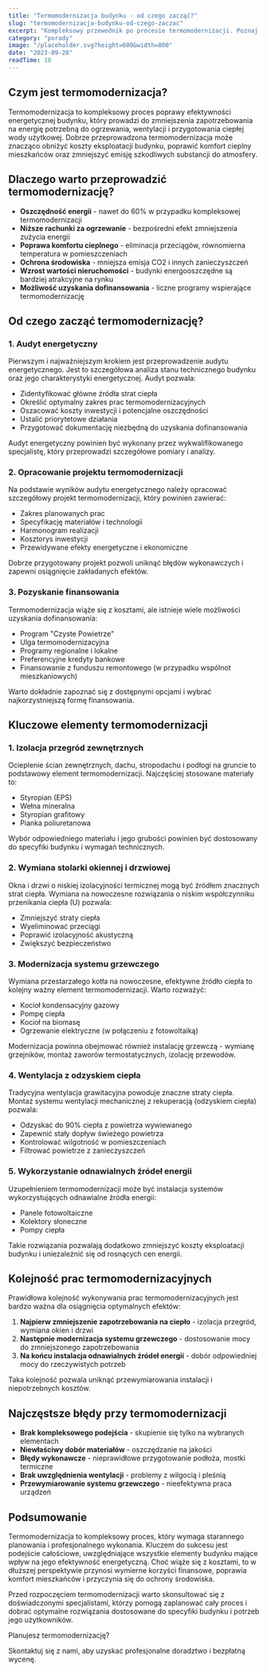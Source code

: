 ```yaml
---
title: "Termomodernizacja budynku - od czego zacząć?"
slug: "termomodernizacja-budynku-od-czego-zaczac"
excerpt: "Kompleksowy przewodnik po procesie termomodernizacji. Poznaj kluczowe etapy i dowiedz się, jak zaplanować cały proces."
category: "porady"
image: "/placeholder.svg?height=600&width=800"
date: "2023-09-28"
readTime: 10
---
```


## Czym jest termomodernizacja?

Termomodernizacja to kompleksowy proces poprawy efektywności energetycznej budynku, który prowadzi do zmniejszenia zapotrzebowania na energię potrzebną do ogrzewania, wentylacji i przygotowania ciepłej wody użytkowej. Dobrze przeprowadzona termomodernizacja może znacząco obniżyć koszty eksploatacji budynku, poprawić komfort cieplny mieszkańców oraz zmniejszyć emisję szkodliwych substancji do atmosfery.

## Dlaczego warto przeprowadzić termomodernizację?

-   **Oszczędność energii** - nawet do 60% w przypadku kompleksowej termomodernizacji
-   **Niższe rachunki za ogrzewanie** - bezpośredni efekt zmniejszenia zużycia energii
-   **Poprawa komfortu cieplnego** - eliminacja przeciągów, równomierna temperatura w pomieszczeniach
-   **Ochrona środowiska** - mniejsza emisja CO2 i innych zanieczyszczeń
-   **Wzrost wartości nieruchomości** - budynki energooszczędne są bardziej atrakcyjne na rynku
-   **Możliwość uzyskania dofinansowania** - liczne programy wspierające termomodernizację

## Od czego zacząć termomodernizację?

### 1. Audyt energetyczny

Pierwszym i najważniejszym krokiem jest przeprowadzenie audytu energetycznego. Jest to szczegółowa analiza stanu technicznego budynku oraz jego charakterystyki energetycznej. Audyt pozwala:

-   Zidentyfikować główne źródła strat ciepła
-   Określić optymalny zakres prac termomodernizacyjnych
-   Oszacować koszty inwestycji i potencjalne oszczędności
-   Ustalić priorytetowe działania
-   Przygotować dokumentację niezbędną do uzyskania dofinansowania

Audyt energetyczny powinien być wykonany przez wykwalifikowanego specjalistę, który przeprowadzi szczegółowe pomiary i analizy.

### 2. Opracowanie projektu termomodernizacji

Na podstawie wyników audytu energetycznego należy opracować szczegółowy projekt termomodernizacji, który powinien zawierać:

-   Zakres planowanych prac
-   Specyfikację materiałów i technologii
-   Harmonogram realizacji
-   Kosztorys inwestycji
-   Przewidywane efekty energetyczne i ekonomiczne

Dobrze przygotowany projekt pozwoli uniknąć błędów wykonawczych i zapewni osiągnięcie zakładanych efektów.

### 3. Pozyskanie finansowania

Termomodernizacja wiąże się z kosztami, ale istnieje wiele możliwości uzyskania dofinansowania:

-   Program "Czyste Powietrze"
-   Ulga termomodernizacyjna
-   Programy regionalne i lokalne
-   Preferencyjne kredyty bankowe
-   Finansowanie z funduszu remontowego (w przypadku wspólnot mieszkaniowych)

Warto dokładnie zapoznać się z dostępnymi opcjami i wybrać najkorzystniejszą formę finansowania.

## Kluczowe elementy termomodernizacji

### 1. Izolacja przegród zewnętrznych

Ocieplenie ścian zewnętrznych, dachu, stropodachu i podłogi na gruncie to podstawowy element termomodernizacji. Najczęściej stosowane materiały to:

-   Styropian (EPS)
-   Wełna mineralna
-   Styropian grafitowy
-   Pianka poliuretanowa

Wybór odpowiedniego materiału i jego grubości powinien być dostosowany do specyfiki budynku i wymagań technicznych.

### 2. Wymiana stolarki okiennej i drzwiowej

Okna i drzwi o niskiej izolacyjności termicznej mogą być źródłem znacznych strat ciepła. Wymiana na nowoczesne rozwiązania o niskim współczynniku przenikania ciepła (U) pozwala:

-   Zmniejszyć straty ciepła
-   Wyeliminować przeciągi
-   Poprawić izolacyjność akustyczną
-   Zwiększyć bezpieczeństwo

### 3. Modernizacja systemu grzewczego

Wymiana przestarzałego kotła na nowoczesne, efektywne źródło ciepła to kolejny ważny element termomodernizacji. Warto rozważyć:

-   Kocioł kondensacyjny gazowy
-   Pompę ciepła
-   Kocioł na biomasę
-   Ogrzewanie elektryczne (w połączeniu z fotowoltaiką)

Modernizacja powinna obejmować również instalację grzewczą - wymianę grzejników, montaż zaworów termostatycznych, izolację przewodów.

### 4. Wentylacja z odzyskiem ciepła

Tradycyjna wentylacja grawitacyjna powoduje znaczne straty ciepła. Montaż systemu wentylacji mechanicznej z rekuperacją (odzyskiem ciepła) pozwala:

-   Odzyskać do 90% ciepła z powietrza wywiewanego
-   Zapewnić stały dopływ świeżego powietrza
-   Kontrolować wilgotność w pomieszczeniach
-   Filtrować powietrze z zanieczyszczeń

### 5. Wykorzystanie odnawialnych źródeł energii

Uzupełnieniem termomodernizacji może być instalacja systemów wykorzystujących odnawialne źródła energii:

-   Panele fotowoltaiczne
-   Kolektory słoneczne
-   Pompy ciepła

Takie rozwiązania pozwalają dodatkowo zmniejszyć koszty eksploatacji budynku i uniezależnić się od rosnących cen energii.

## Kolejność prac termomodernizacyjnych

Prawidłowa kolejność wykonywania prac termomodernizacyjnych jest bardzo ważna dla osiągnięcia optymalnych efektów:

1. **Najpierw zmniejszenie zapotrzebowania na ciepło** - izolacja przegród, wymiana okien i drzwi
2. **Następnie modernizacja systemu grzewczego** - dostosowanie mocy do zmniejszonego zapotrzebowania
3. **Na końcu instalacja odnawialnych źródeł energii** - dobór odpowiedniej mocy do rzeczywistych potrzeb

Taka kolejność pozwala uniknąć przewymiarowania instalacji i niepotrzebnych kosztów.

## Najczęstsze błędy przy termomodernizacji

-   **Brak kompleksowego podejścia** - skupienie się tylko na wybranych elementach
-   **Niewłaściwy dobór materiałów** - oszczędzanie na jakości
-   **Błędy wykonawcze** - nieprawidłowe przygotowanie podłoża, mostki termiczne
-   **Brak uwzględnienia wentylacji** - problemy z wilgocią i pleśnią
-   **Przewymiarowanie systemu grzewczego** - nieefektywna praca urządzeń

## Podsumowanie

Termomodernizacja to kompleksowy proces, który wymaga starannego planowania i profesjonalnego wykonania. Kluczem do sukcesu jest podejście całościowe, uwzględniające wszystkie elementy budynku mające wpływ na jego efektywność energetyczną. Choć wiąże się z kosztami, to w dłuższej perspektywie przynosi wymierne korzyści finansowe, poprawia komfort mieszkańców i przyczynia się do ochrony środowiska.

Przed rozpoczęciem termomodernizacji warto skonsultować się z doświadczonymi specjalistami, którzy pomogą zaplanować cały proces i dobrać optymalne rozwiązania dostosowane do specyfiki budynku i potrzeb jego użytkowników.

<div class="my-8 p-4 bg-gray-100 rounded-lg">
  <p class="font-semibold">Planujesz termomodernizację?</p>
  <p>Skontaktuj się z nami, aby uzyskać profesjonalne doradztwo i bezpłatną wycenę.</p>
</div>
